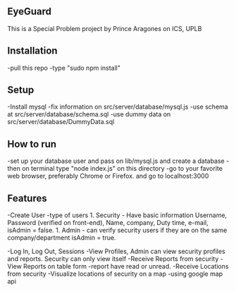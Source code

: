## EyeGuard
This is a Special Problem project by Prince Aragones on ICS, UPLB

## Installation
-pull this repo
-type "sudo npm install"

## Setup
-Install mysql
-fix information on src/server/database/mysql.js
-use schema at src/server/database/schema.sql
-use dummy data on src/server/database/DummyData.sql

## How to run
-set up your database user and pass on lib/mysql.js and create a database
-then on terminal type "node index.js" on this directory
-go to your favorite web browser, preferably Chrome or Firefox. and go to localhost:3000

## Features
-Create User
	-type of users
	1. Security - Have basic information
		Username, Password (verified on front-end), Name, company, Duty time, e-mail, isAdmin = false.
	1. Admin - can verify security users if they are on the same company/department
		isAdmin = true.

-Log In, Log Out, Sessions
-View Profiles, Admin can view security profiles and reports. Security can only view itself
-Receive Reports from security
-View Reports on table form
	-report have read or unread.
-Receive Locations from security
-Visualize locations of security on a map 
	-using google map api

